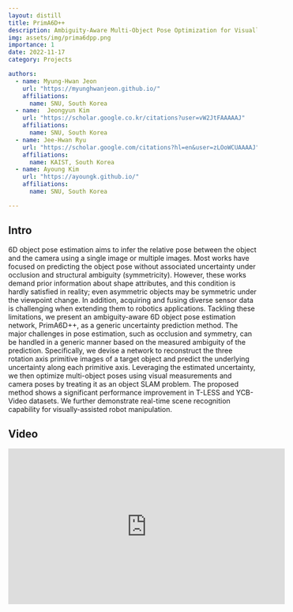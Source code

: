 ```yaml
---
layout: distill
title: PrimA6D++
description: Ambiguity-Aware Multi-Object Pose Optimization for Visually-Assisted Robot Manipulation
img: assets/img/prima6dpp.png
importance: 1
date: 2022-11-17
category: Projects

authors:
  - name: Myung-Hwan Jeon
    url: "https://myunghwanjeon.github.io/"
    affiliations: 
      name: SNU, South Korea
  - name:  Jeongyun Kim
    url: "https://scholar.google.co.kr/citations?user=vW2JtFAAAAAJ"
    affiliations: 
      name: SNU, South Korea
  - name: Jee-Hwan Ryu
    url: "https://scholar.google.com/citations?hl=en&user=zLOoWCUAAAAJ"
    affiliations: 
      name: KAIST, South Korea
  - name: Ayoung Kim
    url: "https://ayoungk.github.io/"
    affiliations: 
      name: SNU, South Korea

---
```


<div class="row">
  <div class="col">
    <a target="_blank" href="https://github.com/MyungHwanJeon/PrimA6D" class="button button--sacnite button--round-l">
      <i class="fab fa-github fa-3x" title="Github link"></i>
    </a>
  </div>
  <div class="col-10">
    <a target="_blank" href="https://arxiv.org/abs/2211.00960" class="button button--sacnite button--round-l">
      <i class="fas fa-file-pdf fa-3x" title="pdf link"></i>
    </a>
  </div>
</div>

## Intro

6D object pose estimation aims to infer the relative pose between the object and the camera using a single image or multiple images. Most works have focused on predicting the object pose without associated uncertainty under occlusion and structural ambiguity (symmetricity). However, these works demand prior information about shape attributes, and this condition is hardly satisfied in reality; even asymmetric objects may be symmetric under the viewpoint change. In addition, acquiring and fusing diverse sensor data is challenging when extending them to robotics applications. Tackling these limitations, we present an ambiguity-aware 6D object pose estimation network, PrimA6D++, as a generic uncertainty prediction method. The major challenges in pose estimation, such as occlusion and symmetry, can be handled in a generic manner based on the measured ambiguity of the prediction. Specifically, we devise a network to reconstruct the three rotation axis primitive images of a target object and predict the underlying uncertainty along each primitive axis. Leveraging the estimated uncertainty, we then optimize multi-object poses using visual measurements and camera poses by treating it as an object SLAM problem. The proposed method shows a significant performance improvement in T-LESS and YCB-Video datasets. We further demonstrate real-time scene recognition capability for visually-assisted robot manipulation.

## Video 

<div align="center">
  <iframe width="560" height="315" src="https://www.youtube.com/embed/akbI61jUJgY?si=Zfobhd-3NnMGgeJp" title="YouTube video player" frameborder="0" allow="accelerometer; autoplay; clipboard-write; encrypted-media; gyroscope; picture-in-picture; web-share" allowfullscreen></iframe>
</div>